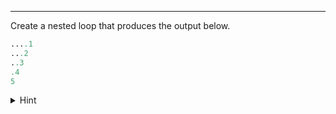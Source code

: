 ----------
Create a nested loop that produces the output below.

```python
....1
...2
..3
.4
5
```

<details><summary>Hint</summary>As you move down the output, the numerical value increases, but the number of `.` decreases. Also, use `end=''` with your `print` statements so you don't automatically add a newline character.

[Code Visualizer](open_tutor code/loops/exercise-5.py)
{Try it}(python3 code/loops/exercise-5.py)

{Check It!|assessment}(code-output-compare-2041964435)
